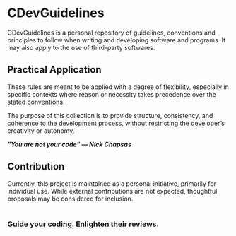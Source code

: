 # CDevGuidelines
CDevGuidelines is a personal repository of guidelines, conventions and principles to follow when writing and developing software and programs. It may also apply to the use of third-party softwares.

## Practical Application
These rules are meant to be applied with a degree of flexibility, especially in specific contexts where reason or necessity takes precedence over the stated conventions.

The purpose of this collection is to provide structure, consistency, and coherence to the development process, without restricting the developer’s creativity or autonomy.

***"You are not your code" — Nick Chapsas***

## Contribution
Currently, this project is maintained as a personal initiative, primarily for individual use. While external contributions are not expected, thoughtful proposals may be considered for inclusion.
<br><br>

### Guide your coding. Enlighten their reviews.